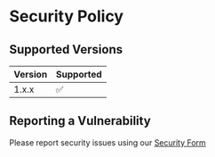 # Security Policy

## Supported Versions

| Version | Supported          |
| ------- | ------------------ |
| 1.x.x   | :white_check_mark: |


## Reporting a Vulnerability

Please report security issues using our [Security Form](https://capten.ai/opensource-security-reporting-form/)
